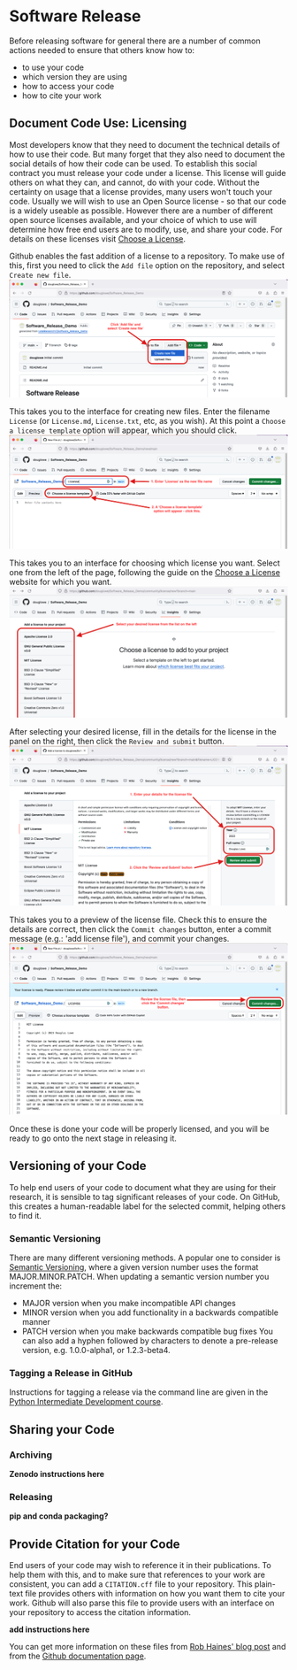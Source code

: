 # Software Release

Before releasing software for general there are a number of common actions needed 
to ensure that others know how to:
- to use your code
- which version they are using
- how to access your code
- how to cite your work

## Document Code Use: Licensing

Most developers know that they need to document the technical details of how to use their code.
But many forget that they also need to document the social details of how their code can be used.
To establish this social contract you must release your code under a license. 
This license will guide others on what they can, and cannot, do with your code.
Without the certainty on usage that a license provides, many users won't touch your code.
Usually we will wish to use an Open Source license - so that our code is a widely useable
as possible. However there are a number of different open source licenses available,
and your choice of which to use will determine how free end users are to modify, use, and 
share your code. For details on these licenses visit [Choose a License](https://choosealicense.com).

Github enables the fast addition of a license to a repository. To make use of this, 
first you need to click the `Add file` option on the repository, and select `Create new file`.
![](fig/1-create_new_file.png)

This takes you to the interface for creating new files. Enter the filename `License` (or `License.md`,
`License.txt`, etc, as you wish). At this point a `Choose a license template` option will appear, which
you should click.
![](fig/2-create_license_file.png)

This takes you to an interface for choosing which license you want. Select one from the left of the page,
following the guide on the [Choose a License](https://choosealicense.com) website for which you want.
![](fig/3-choose_license.png)

After selecting your desired license, fill in the details for the license in the panel on the right, then
click the `Review and submit` button.
![](fig/4-enter_license_details.png)

This takes you to a preview of the license file. Check this to ensure the details are correct, then click
the `Commit changes` button, enter a commit message (e.g.: 'add license file'), and commit your changes.
![](fig/5-review_commit_changes.png)

Once these is done your code will be properly licensed, and you will be ready to go onto the next stage 
in releasing it.

## Versioning of your Code

To help end users of your code to document what they are using for their research,
it is sensible to tag significant releases of your code. On GitHub, this creates a
human-readable label for the selected commit, helping others to find it.

### Semantic Versioning

There are many different versioning methods. A popular one to consider is [Semantic Versioning](https://semver.org/),
where a given version number uses the format MAJOR.MINOR.PATCH. When updating a 
semantic version number you increment the:
- MAJOR version when you make incompatible API changes
- MINOR version when you add functionality in a backwards compatible manner
- PATCH version when you make backwards compatible bug fixes
You can also add a hyphen followed by characters to denote a pre-release version, e.g. 1.0.0-alpha1, or 1.2.3-beta4.

### Tagging a Release in GitHub

Instructions for tagging a release via the command line are given in the [Python Intermediate Development course](https://carpentries-incubator.github.io/python-intermediate-development/42-software-reuse/index.html#tagging-a-release-in-github).




## Sharing your Code

### Archiving

**Zenodo instructions here**

### Releasing

**pip and conda packaging?**

## Provide Citation for your Code

End users of your code may wish to reference it in their publications. To help them with this,
and to make sure that references to your work are consistent, you can add a `CITATION.cff` file
to your repository. This plain-text file provides others with information on how you want them
to cite your work. Github will also parse this file to provide users with an interface on
your repository to access the citation information.

**add instructions here**

You can get more information on these files from [Rob Haines' blog post](https://research-it.manchester.ac.uk/news/2021/09/09/introducing-software-citation/)
and from the [Github documentation page](https://docs.github.com/en/repositories/managing-your-repositorys-settings-and-features/customizing-your-repository/about-citation-files). 



